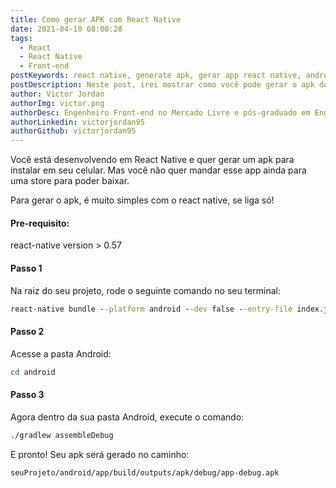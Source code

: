 ```yaml
---
title: Como gerar APK com React Native
date: 2021-04-10 08:00:28
tags:
  - React
  - React Native
  - Front-end
postKeywords: react native, generate apk, gerar app react native, android react native, aplicativo, apk, react native, como gerar teste react native
postDescription: Neste post, irei mostrar como você pode gerar o apk do seu aplicativo com react native em 3 passos!
author: Victor Jordan
authorImg: victor.png
authorDesc: Engenheiro Front-end no Mercado Livre e pós-graduado em Engenharia de Software pela PUC-MG e formado em Banco de Dados pela Fatec, apaixonado por usabilidade, performance e UX!
authorLinkedin: victorjordan95
authorGithub: victorjordan95
---
```


Você está desenvolvendo em React Native e quer gerar um apk para instalar em seu celular.
Mas você não quer mandar esse app ainda para uma store para poder baixar.

Para gerar o apk, é muito simples com o react native, se liga só!

<!-- more -->

#### Pre-requisito:

react-native version > 0.57

#### Passo 1

Na raiz do seu projeto, rode o seguinte comando no seu terminal:

```cmd
react-native bundle --platform android --dev false --entry-file index.js --bundle-output android/app/src/main/assets/index.android.bundle --assets-dest android/app/src/main/res
```

#### Passo 2

Acesse a pasta Android:

```cmd
cd android
```

#### Passo 3

Agora dentro da sua pasta Android, execute o comando:

```cmd
./gradlew assembleDebug
```

E pronto! Seu apk será gerado no caminho:

`seuProjeto/android/app/build/outputs/apk/debug/app-debug.apk`
